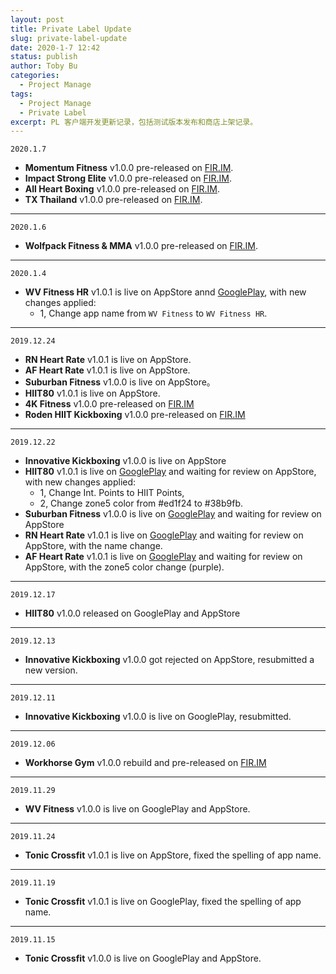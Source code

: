 ```yaml
---
layout: post
title: Private Label Update
slug: private-label-update
date: 2020-1-7 12:42
status: publish
author: Toby Bu
categories:
  - Project Manage
tags:
  - Project Manage
  - Private Label
excerpt: PL 客户端开发更新记录，包括测试版本发布和商店上架记录。
---
```


`2020.1.7`
- **Momentum Fitness** v1.0.0 pre-released on [FIR.IM][10].
- **Impact Strong Elite** v1.0.0 pre-released on [FIR.IM][11].
- **All Heart Boxing** v1.0.0 pre-released on [FIR.IM][12].
- **TX Thailand** v1.0.0 pre-released on [FIR.IM][13].

----

`2020.1.6`
- **Wolfpack Fitness & MMA** v1.0.0 pre-released on [FIR.IM][9].

----

`2020.1.4`
- **WV Fitness HR** v1.0.1 is live on AppStore annd [GooglePlay][8], with new changes applied:
  - 1, Change app name from `WV Fitness` to `WV Fitness HR`.

----

`2019.12.24`
- **RN Heart Rate** v1.0.1 is live on AppStore.
- **AF Heart Rate** v1.0.1 is live  on AppStore.
- **Suburban Fitness** v1.0.0 is live on AppStore。
- **HIIT80** v1.0.1 is live on AppStore.
- **4K Fitness** v1.0.0 pre-released on [FIR.IM][1]
- **Roden HIIT Kickboxing** v1.0.0 pre-released on [FIR.IM][2]

----

`2019.12.22`
- **Innovative Kickboxing** v1.0.0 is live on AppStore
- **HIIT80** v1.0.1 is live on [GooglePlay][3] and waiting for review on AppStore, with new changes applied:
	- 1, Change Int. Points to HIIT Points,
	- 2, Change zone5 color from #ed1f24 to #38b9fb.
- **Suburban Fitness** v1.0.0 is live on [GooglePlay][4] and waiting for review on AppStore
- **RN Heart Rate** v1.0.1 is live on [GooglePlay][5] and waiting for review on AppStore, with the name change.
- **AF Heart Rate** v1.0.1 is live on [GooglePlay][6] and waiting for review on AppStore, with the zone5 color change (purple).

----

`2019.12.17`
- **HIIT80** v1.0.0 released on GooglePlay and AppStore

----

`2019.12.13`
- **Innovative Kickboxing** v1.0.0 got rejected on AppStore, resubmitted a new version.

----

`2019.12.11`
- **Innovative Kickboxing** v1.0.0 is live on GooglePlay, resubmitted.

----

`2019.12.06`
- **Workhorse Gym** v1.0.0 rebuild and pre-released on [FIR.IM][7]

----

`2019.11.29`
- **WV Fitness** v1.0.0 is live on GooglePlay and AppStore.

----

`2019.11.24`
- **Tonic Crossfit** v1.0.1 is live on AppStore, fixed the spelling of app name.

----

`2019.11.19`
- **Tonic Crossfit** v1.0.1 is live on GooglePlay, fixed the spelling of app name.

----

`2019.11.15`
- **Tonic Crossfit** v1.0.0 is live on GooglePlay and AppStore.


[1]:	https://fir.im/4kfitness
[2]:	https://fir.im/roden
[3]:	https://play.google.com/store/apps/details?id=net.ncitglobal.hiit80
[4]:	https://play.google.com/store/apps/details?id=net.ncitglobal.suburbanfitness
[5]:	https://play.google.com/store/apps/details?id=net.ncitglobal.ridenation
[6]:	https://play.google.com/store/apps/details?id=net.ncitglobal.afheartrate
[7]:	https://fir.im/workhorse
[8]:	https://play.google.com/store/apps/details?id=net.ncitglobal.wvfitness
[9]:	https://fir.im/wolfpack
[10]:	https://fir.im/momentum
[11]:	https://fir.im/impact
[12]:	https://fir.im/allheart
[13]:	https://fir.im/txthailand

